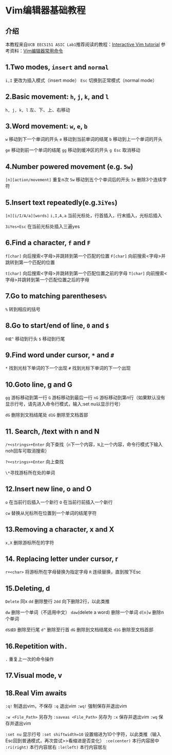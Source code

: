 # Vim编辑器基础教程

## 介绍

本教程来自`UCB EECS151 ASIC Lab1`推荐阅读的教程：[Interactive Vim tutorial](https://www.openvim.com/tutorial.html)
参考资料：[Vim编辑器常用命令](https://blog.csdn.net/zhang_yu_ling/article/details/103777714)

## 1.Two modes, `insert` and `normal`

`i,I` 更改为插入模式（insert mode）
`Esc` 切换到正常模式（normal mode）

## 2.Basic movement: `h`, `j`, `k`, and `l`

`h, j, k, l`  左、下、上、右移动

## 3.Word movement: `w`, `e`, `b`

`w` 移动到下一个单词的开头
`e` 移动到当前单词的结尾
`b` 移动到上一个单词的开头

`ge` 移动到前一个单词的结尾
`gg` 移动到缓冲区的开头
`g Esc` 取消移动

## 4.Number powered movement (e.g. `5w`)

`[n][action/movement]` 重复n次
`5w` 移动到五个个单词后的开头
`3x` 删除3个连续字符

## 5.Insert text repeatedly(e.g.`3iYes`)

`[n][i/I/A/a][words]`
`i,I,A,a` 当前光标处，行首插入，行末插入，光标后插入

`3iYes+Esc` 在当前光标处插入三遍yes

## 6.Find a character, `f` and `F`

`f[char]` 向后搜索<字母>并跳转到第一个匹配的位置
`F[char]` 向前搜索<字母>并跳转到第一个匹配的位置

`t[char]` 向后搜索<字母>并跳转到第一个匹配位置之前的字母
`T[char]` 向前搜索<字母>并跳转到第一个匹配位置之后的字母

## 7.Go to matching parentheses`%`

`%` 转到相应的括号

## 8.Go to start/end of line, `0` and `$`

`0或^` 移动到行头
`$` 移动到行尾

## 9.Find word under cursor, `*` and `#`

`*` 找到光标下单词的下一个出现
`#` 找到光标下单词的下一个出现

## 10.Goto line, g and G

`gg` 游标移动到第一行
`G` 游标移动到最后一行
`nG` 游标移动到第n行（如果默认没有显示行号，请先进入命令行模式，输入:set nu以显示行号）

`dG` 删除到文档结尾处
`d1G` 删除至文档首部

## 11. Search, /text with n and N

`/+<strings>+Enter` 向下查找（`n`下一个内容，`N`上一个内容，命令行模式下输入noh回车可取消搜索）

`?+<strings>+Enter` 向上查找

`\*`寻找游标所在处的单词

## 12.Insert new line, o and O

`o` 在当前行后插入一个新行
`O` 在当前行前插入一个新行

`cw` 替换从光标所在位置到一个单词的结尾字符

## 13.Removing a character, x and X

`x,X` 删除游标所在的字符

## 14. Replacing letter under cursor, r

`r+<char>` 将游标所在字母替换为指定字母
`R` 连续替换，直到按下Esc

## 15.Deleting, d

`Delete` 同x
`dd` 删除整行
`2dd` 向下删除2行，以此类推

`dw` 删除一个单词（不适用中文）
`daw`(delete a word) 删除一个单词
`d[n]w` 删除n个单词

`d$或D` 删除至行尾
`d^` 删除至行首
`dG` 删除到文档结尾处
`d1G` 删除至文档首部

## 16.Repetition with`.`

`.` 重复上一次的命令操作

## 17.Visual mode, v

## 18.Real Vim awaits
`:q!` 制退出vim，不保存
`:q` 退出vim
`:wq!` 强制保存并退出vim

`:w <File_Path>` 另存为
`:saveas <File_Path>` 另存为
`:x` 保存并退出vim
`:wq` 保存并退出vim

`:set nu` 显示行号
`:set shiftwidth=10` 设置缩进为10个字符，以此类推（输入Esc回到普通模式，再次尝试>>看缩进是否变化）
`:ce(center)` 本行内容居中
`:ri(right)` 本行内容居右
`:le(left)` 本行内容居左
